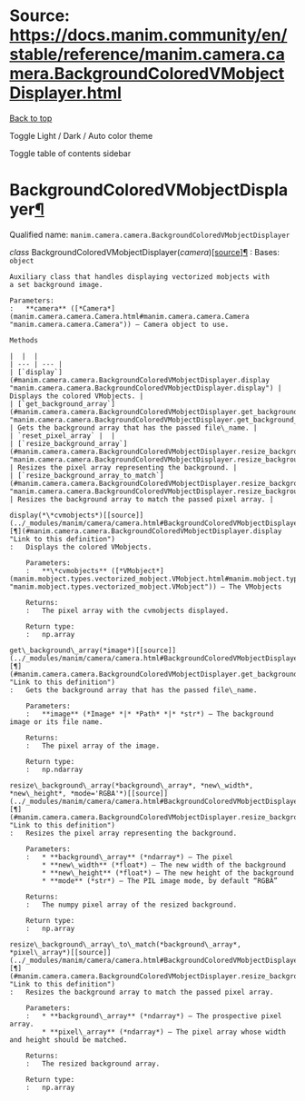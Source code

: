 # Source: https://docs.manim.community/en/stable/reference/manim.camera.camera.BackgroundColoredVMobjectDisplayer.html

[Back to top](#)

Toggle Light / Dark / Auto color theme

Toggle table of contents sidebar

BackgroundColoredVMobjectDisplayer[¶](#backgroundcoloredvmobjectdisplayer "Link to this heading")
=================================================================================================

Qualified name: `manim.camera.camera.BackgroundColoredVMobjectDisplayer`

*class* BackgroundColoredVMobjectDisplayer(*camera*)[[source]](../_modules/manim/camera/camera.html#BackgroundColoredVMobjectDisplayer)[¶](#manim.camera.camera.BackgroundColoredVMobjectDisplayer "Link to this definition")
:   Bases: `object`

    Auxiliary class that handles displaying vectorized mobjects with
    a set background image.

    Parameters:
    :   **camera** ([*Camera*](manim.camera.camera.Camera.html#manim.camera.camera.Camera "manim.camera.camera.Camera")) – Camera object to use.

    Methods

    |  |  |
    | --- | --- |
    | [`display`](#manim.camera.camera.BackgroundColoredVMobjectDisplayer.display "manim.camera.camera.BackgroundColoredVMobjectDisplayer.display") | Displays the colored VMobjects. |
    | [`get_background_array`](#manim.camera.camera.BackgroundColoredVMobjectDisplayer.get_background_array "manim.camera.camera.BackgroundColoredVMobjectDisplayer.get_background_array") | Gets the background array that has the passed file\_name. |
    | `reset_pixel_array` |  |
    | [`resize_background_array`](#manim.camera.camera.BackgroundColoredVMobjectDisplayer.resize_background_array "manim.camera.camera.BackgroundColoredVMobjectDisplayer.resize_background_array") | Resizes the pixel array representing the background. |
    | [`resize_background_array_to_match`](#manim.camera.camera.BackgroundColoredVMobjectDisplayer.resize_background_array_to_match "manim.camera.camera.BackgroundColoredVMobjectDisplayer.resize_background_array_to_match") | Resizes the background array to match the passed pixel array. |

    display(*\*cvmobjects*)[[source]](../_modules/manim/camera/camera.html#BackgroundColoredVMobjectDisplayer.display)[¶](#manim.camera.camera.BackgroundColoredVMobjectDisplayer.display "Link to this definition")
    :   Displays the colored VMobjects.

        Parameters:
        :   **\*cvmobjects** ([*VMobject*](manim.mobject.types.vectorized_mobject.VMobject.html#manim.mobject.types.vectorized_mobject.VMobject "manim.mobject.types.vectorized_mobject.VMobject")) – The VMobjects

        Returns:
        :   The pixel array with the cvmobjects displayed.

        Return type:
        :   np.array

    get\_background\_array(*image*)[[source]](../_modules/manim/camera/camera.html#BackgroundColoredVMobjectDisplayer.get_background_array)[¶](#manim.camera.camera.BackgroundColoredVMobjectDisplayer.get_background_array "Link to this definition")
    :   Gets the background array that has the passed file\_name.

        Parameters:
        :   **image** (*Image* *|* *Path* *|* *str*) – The background image or its file name.

        Returns:
        :   The pixel array of the image.

        Return type:
        :   np.ndarray

    resize\_background\_array(*background\_array*, *new\_width*, *new\_height*, *mode='RGBA'*)[[source]](../_modules/manim/camera/camera.html#BackgroundColoredVMobjectDisplayer.resize_background_array)[¶](#manim.camera.camera.BackgroundColoredVMobjectDisplayer.resize_background_array "Link to this definition")
    :   Resizes the pixel array representing the background.

        Parameters:
        :   * **background\_array** (*ndarray*) – The pixel
            * **new\_width** (*float*) – The new width of the background
            * **new\_height** (*float*) – The new height of the background
            * **mode** (*str*) – The PIL image mode, by default “RGBA”

        Returns:
        :   The numpy pixel array of the resized background.

        Return type:
        :   np.array

    resize\_background\_array\_to\_match(*background\_array*, *pixel\_array*)[[source]](../_modules/manim/camera/camera.html#BackgroundColoredVMobjectDisplayer.resize_background_array_to_match)[¶](#manim.camera.camera.BackgroundColoredVMobjectDisplayer.resize_background_array_to_match "Link to this definition")
    :   Resizes the background array to match the passed pixel array.

        Parameters:
        :   * **background\_array** (*ndarray*) – The prospective pixel array.
            * **pixel\_array** (*ndarray*) – The pixel array whose width and height should be matched.

        Returns:
        :   The resized background array.

        Return type:
        :   np.array